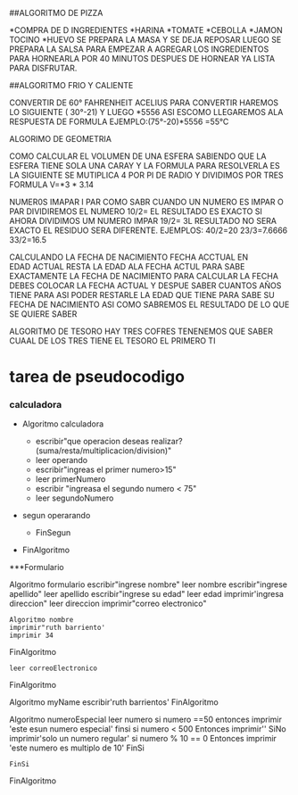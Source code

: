 ##ALGORITMO DE PIZZA

*COMPRA DE  D INGREDIENTES
*HARINA
*TOMATE
*CEBOLLA
*JAMON
TOCINO
*HUEVO
SE PREPARA LA MASA Y SE DEJA REPOSAR 
LUEGO SE  PREPARA LA SALSA  PARA EMPEZAR A AGREGAR LOS INGREDIENTOS
PARA HORNEARLA POR 40 MINUTOS DESPUES DE HORNEAR YA LISTA PARA DISFRUTAR.

##ALGORITMO FRIO Y CALIENTE 

CONVERTIR DE 60° FAHRENHEIT ACELIUS
PARA CONVERTIR HAREMOS LO SIGUIENTE ( 30°-21)
Y LUEGO *5556 ASI ESCOMO LLEGAREMOS ALA RESPUESTA DE FORMULA
EJEMPLO:(75°-20)*5556 =55°C

ALGORIMO DE GEOMETRIA

COMO  CALCULAR EL VOLUMEN DE UNA ESFERA SABIENDO QUE LA ESFERA TIENE SOLA   UNA CARAY 
Y LA FORMULA PARA RESOLVERLA ES LA SIGUIENTE SE MUTIPLICA 4 POR PI DE RADIO Y DIVIDIMOS POR TRES
FORMULA V=*3 * 3.14


NUMER0S IMAPAR I PAR
COMO SABR CUANDO UN NUMERO ES IMPAR  O PAR
DIVIDIREMOS  EL NUMERO 10/2= EL RESULTADO ES EXACTO SI AHORA DIVIDIMOS UM NUMERO IMPAR 19/2= 3L RESULTADO NO SERA EXACTO EL RESIDUO SERA DIFERENTE.
EJEMPLOS:
40/2=20 
23/3=7.6666
33/2=16.5


CALCULANDO  LA FECHA DE NACIMIENTO
FECHA ACCTUAL EN  
EDAD ACTUAL
RESTA LA EDAD  ALA FECHA ACTUL PARA SABE EXACTAMENTE LA FECHA DE NACIMIENTO 
PARA CALCULAR LA FECHA DEBES COLOCAR LA FECHA ACTUAL Y DESPUE SABER CUANTOS AÑOS TIENE PARA ASI PODER RESTARLE LA EDAD QUE TIENE PARA SABE SU FECHA DE NACIMIENTO  ASI  COMO  SABREMOS  EL RESULTADO DE LO QUE SE QUIERE SABER 


ALGORITMO  DE TESORO
HAY TRES COFRES TENENEMOS QUE SABER CUAAL DE LOS TRES TIENE EL TESORO 
EL PRIMERO TI

# tarea de pseudocodigo

### calculadora
* Algoritmo calculadora
	* escribir"que operacion deseas realizar?(suma/resta/multiplicacion/division)"
	* leer operando
	* escribir"ingreas el primer numero>15"
	* leer primerNumero
	* escribir "ingreasa  el segundo numero < 75"
	* leer segundoNumero
* segun operarando 

	* FinSegun
	
	
* FinAlgoritmo

***Formulario

Algoritmo formulario
	escribir"ingrese nombre"
	leer nombre
	escribir"ingrese  apellido"
	leer apellido
	escribir"ingrese su edad"
	leer edad
	imprimir'ingresa direccion"
	leer direccion
	imprimir"correo electronico"
	
	Algoritmo nombre
	imprimir"ruth barriento'
	imprimir 34	
FinAlgoritmo

	leer correoElectronico
FinAlgoritmo



Algoritmo myName
	escribir'ruth barrientos'
FinAlgoritmo

Algoritmo numeroEspecial
	leer numero
	si numero ==50 entonces
		imprimir 'este esun numero especial'
	finsi 
	si numero < 500 Entonces
		imprimir''
	SiNo
		imprimir'solo un numero regular'
		si numero % 10 == 0 Entonces
			imprimir 'este numero es multiplo de 10' 
		FinSi

		
		
		
	FinSi
	
FinAlgoritmo




